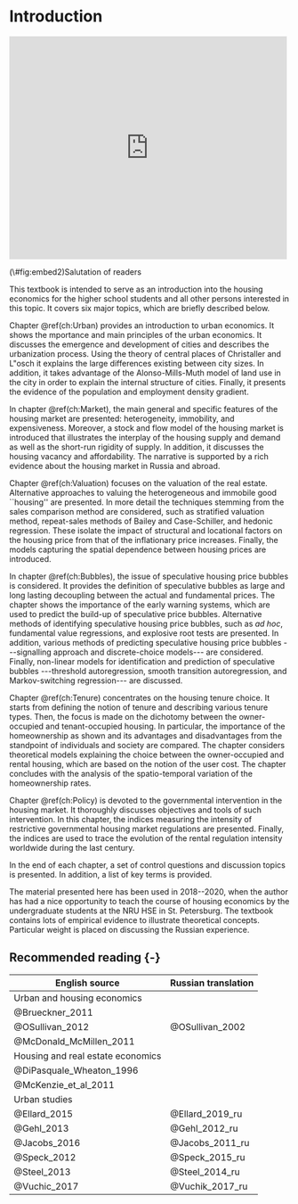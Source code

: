 # Introduction

<div class="figure">
<iframe src="https://www.youtube.com/embed/qhQGzQPhYp8" width="99%" height="400px" style="border: none;"></iframe>
<p class="caption">(\#fig:embed2)Salutation of readers</p>
</div>

This textbook is intended to serve as an introduction into the housing economics for the higher school students and all other persons interested in this topic. It  covers six major topics, which are briefly described below.

Chapter \@ref(ch:Urban) provides an introduction to urban economics. It shows the mportance and main principles of the urban economics. It discusses the emergence and development of cities and describes the urbanization process. Using the theory of central places of Christaller and L\"osch it explains the large differences existing between city sizes. In addition, it takes advantage of the Alonso-Mills-Muth model of land use in the city in order to explain the internal structure of cities. Finally, it presents the evidence of the population and employment density gradient.

In chapter \@ref(ch:Market), the main general and specific features of the housing market are presented: heterogeneity, immobility, and expensiveness. Moreover, a stock and flow model of the housing market is introduced that illustrates the interplay of the housing supply and demand as well as the short-run rigidity of supply. In addition, it discusses the housing vacancy and affordability. The narrative is supported by a rich evidence about the housing market in Russia and abroad.

Chapter \@ref(ch:Valuation) focuses on the valuation of the real estate. Alternative approaches to valuing the heterogeneous and immobile good ``housing'' are presented. In more detail the techniques stemming from the sales comparison method are considered, such as stratified valuation method, repeat-sales methods of Bailey and Case-Schiller, and hedonic regression. These isolate the impact of structural and locational factors on the housing price from that of the inflationary price increases. Finally, the models capturing the spatial dependence between housing prices are introduced.

In chapter \@ref(ch:Bubbles), the issue of speculative housing price bubbles is considered. It provides the definition of speculative bubbles as large and long lasting decoupling between the actual and fundamental prices. The chapter shows the importance of the early warning systems, which are used to predict the build-up of speculative price bubbles. Alternative methods of identifying speculative housing price bubbles, such as *ad hoc*, fundamental value regressions, and explosive root tests are presented. In addition, various methods of predicting speculative housing price bubbles ---signalling approach and discrete-choice models--- are considered. Finally, non-linear models for identification and prediction of speculative bubbles ---threshold autoregression, smooth transition autoregression, and Markov-switching regression--- are discussed.

Chapter \@ref(ch:Tenure) concentrates on the housing tenure choice. It starts from defining the notion of tenure and describing various tenure types. Then, the focus is made on the dichotomy between the owner-occupied and tenant-occupied housing. In particular, the importance of the homeownership as shown and its advantages and disadvantages from the standpoint of individuals and society are compared. The chapter considers theoretical models explaining the choice between the owner-occupied and rental housing, which are based on the notion of the user cost. The chapter concludes with the analysis of the spatio-temporal variation of the homeownership rates.

Chapter \@ref(ch:Policy) is devoted to the governmental intervention in the housing market. It thoroughly discusses objectives and tools of such intervention. In this chapter, the indices measuring the intensity of restrictive governmental housing market regulations are presented. Finally, the indices are used to trace the evolution of the rental regulation intensity worldwide during the last century.

In the end of each chapter, a set of control questions and discussion topics is presented. In addition, a list of key terms is provided. 

The material presented here has been used in 2018--2020, when the author has had a nice opportunity to teach the course of housing economics by the undergraduate students at the NRU HSE in St. Petersburg. The textbook contains lots of empirical evidence to illustrate theoretical concepts. Particular weight is placed on discussing the Russian experience.

## Recommended reading {-}

| English source | Russian translation |
|----------------|:--------------------|
|Urban and housing economics |
| @Brueckner_2011 | | 
| @OSullivan_2012 | @OSullivan_2002 |
| @McDonald_McMillen_2011 ||
| Housing and real estate economics	|
| @DiPasquale_Wheaton_1996 ||
| @McKenzie_et_al_2011 | |
| Urban studies |
| @Ellard_2015 | @Ellard_2019_ru |
| @Gehl_2013 | @Gehl_2012_ru |
| @Jacobs_2016 | @Jacobs_2011_ru |
| @Speck_2012 | @Speck_2015_ru |
| @Steel_2013 | @Steel_2014_ru |
| @Vuchic_2017 | @Vuchik_2017_ru |
